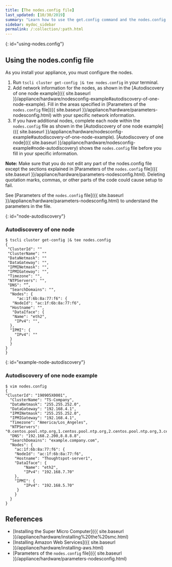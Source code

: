 ```yaml
---
title: [The nodes.config file]
last_updated: [10/30/2019]
summary: "Learn how to use the get.config command and the nodes.config file to install  your hardware or cloud appliance."
sidebar: mydoc_sidebar
permalink: /:collection/:path.html
---
```

{: id="using-nodes.config"}
## Using the nodes.config file
As you install your appliance, you must configure the nodes.
1. Run `tscli cluster get-config |& tee nodes.config` in your terminal.
2. Add network information for the nodes, as shown in the [Autodiscovery of one node example]({{ site.baseurl }}/appliance/hardware/nodesconfig-example#autodiscovery-of-one-node-example). Fill in the areas specified in [Parameters of the `nodes.config` file]({{ site.baseurl }}/appliance/hardware/parameters-nodesconfig.html) with your specific network information.
3. If you have  additional nodes, complete each node within the `nodes.config` file as shown in the [Autodiscovery of one node example]({{ site.baseurl }}/appliance/hardware/nodesconfig-example#autodiscovery-of-one-node-example). [Autodiscovery of one node]({{ site.baseurl }}/appliance/hardware/nodesconfig-example#node-autodiscovery) shows the `nodes.config` file before you fill in your specific information.

**Note:** Make sure that you do not edit any part of the nodes.config file except the sections explained in [Parameters of the `nodes.config` file]({{ site.baseurl }}/appliance/hardware/parameters-nodesconfig.html). Deleting quotation marks, commas, or other parts of the code could cause setup to fail.

 See [Parameters of the `nodes.config` file]({{ site.baseurl }}/appliance/hardware/parameters-nodesconfig.html) to understand the parameters in the file.

{: id="node-autodiscovery"}

### Autodiscovery of one node
```
$ tscli cluster get-config |& tee nodes.config  
{  
 "ClusterId": ""  
 "ClusterName": ""  
 "DataNetmask": ""  
 "DataGateway": "",  
 "IPMINetmask": "",  
 "IPMIGateway": "",  
 "Timezone": "",  
 "NTPServers": "",  
 "DNS": “”,  
  "SearchDomains": "",  
  "Nodes": {  	  
     "ac:1f:6b:8a:77:f6": {  
   "NodeId": "ac:1f:6b:8a:77:f6",  
  "Hostname": "",  
   "DataIface": {  
   "Name": "eth2",  
    "IPv4": "",  
  },  
  "IPMI": {  
    "IPv4": ""  
  }
  }
}
}
```
{: id="example-node-autodiscovery"}

### Autodiscovery of one node example
```
$ vim nodes.config    
{  
"ClusterId": "190905X0001",  
  "ClusterName": "TS-Company",  
  "DataNetmask": "255.255.252.0",  
  "DataGateway": "192.168.4.1",  
  "IPMINetmask": "255.255.252.0",  
  "IPMIGateway": "192.168.4.1",  
  "Timezone": "America/Los_Angeles",  
  "NTPServers": "0.centos.pool.ntp.org,1.centos.pool.ntp.org,2.centos.pool.ntp.org,3.centos.pool.ntp.org",  
  "DNS": "192.168.2.200,8.8.8.8",  
  "SearchDomains": "example.company.com",  
  "Nodes": {  	
	"ac:1f:6b:8a:77:f6": {  
  	"NodeId": "ac:1f:6b:8a:77:f6",  
  	"Hostname": "Thoughtspot-server1",  
  	"DataIface": {  
    	"Name": "eth2",  
    	"IPv4": "192.168.7.70"  
  	},  
  	"IPMI": {  
    	"IPv4": "192.168.5.70"  
  	 }  
	}  
  }  
}
```

## References
* [Installing the Super Micro Computer]({{ site.baseurl }}/appliance/hardware/installing%20the%20smc.html)
* [Installing Amazon Web Services]({{ site.baseurl }}/appliance/hardware/installing-aws.html)
* [Parameters of the `nodes.config` file]({{ site.baseurl }}/appliance/hardware/parameters-nodesconfig.html)
